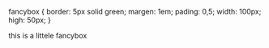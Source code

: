 fancybox { 
border: 5px solid green;
margen: 1em; 
pading: 0,5;
width: 100px;
high: 50px; }
<div class="fancybox">this is a littele fancybox</div>
